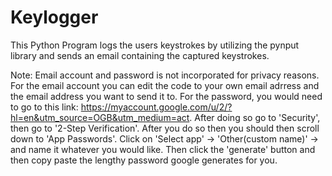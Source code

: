 # Keylogger
This Python Program logs the users keystrokes by utilizing the pynput library and sends an email containing the captured keystrokes.

Note: Email account and password is not incorporated for privacy reasons. 
For the email account you can edit the code to your own email adrress and the email address you want to send it to. 
For the password, you would need to go to this link: 
https://myaccount.google.com/u/2/?hl=en&utm_source=OGB&utm_medium=act. After doing so go to 'Security', then go to '2-Step Verification'. 
After you do so then you should then scroll down to 'App Passwords'. Click on 'Select app' -> 'Other(custom name)' -> and name it whatever you would like. 
Then click the 'generate' button and then copy paste the lengthy password google generates for you. 
